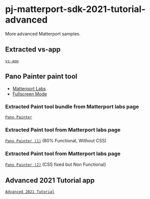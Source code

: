 # pj-matterport-sdk-2021-tutorial-advanced
More advanced Matterport samples.

## Extracted vs-app
[`vs-app`](matterport-vs-app/README.md)

## Pano Painter paint tool

- [Matterport Labs](https://labs.matterport.com/#/app/1)
- [Fullscreen Mode](https://static.matterport.com/showcase-sdk/examples/current/painter/index.html?m=j4RZx7ZGM6T&apiHost=https://my.matterport.com&applicationKey=08s53auxt9txz1w6hx2iww1qb)

### Extracted Paint tool bundle from Matterport labs page
[`Pano Painter`](matterport-labs/README.md)

### Extracted Paint tool from Matterport labs page 
[`Pano Painter (1)`](matterport-wall-paint/README.md) (80% Functional, Without CSS)

### Extracted Paint tool from Matterport labs page 
[`Pano Painter (2)`](matterport-wall-paint-css/README.md) (CSS fixed but Non Functional)

## Advanced 2021 Tutorial app
[`Advanced 2021 Tutorial`](2021-advanced-tutorial/README.md)